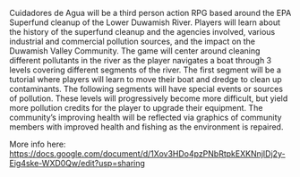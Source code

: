 Cuidadores de Agua will be a third person action RPG based around the EPA Superfund cleanup of the Lower Duwamish River.  Players will learn about the history of the superfund cleanup and the agencies involved, various industrial and commercial pollution sources, and the impact on the Duwamish Valley Community. The game will center around cleaning different pollutants in the river as the player navigates a boat through 3 levels covering different segments of the river. The first segment will be a tutorial where players will learn to move their boat and dredge to clean up contaminants. The following segments will have special events or sources of pollution. These levels will progressively become more difficult, but yield more pollution credits for the player to upgrade their equipment. The community’s improving health will be reflected via graphics of community members with improved health and fishing as the environment is repaired.  

More info here: https://docs.google.com/document/d/1Xov3HDo4pzPNbRtpkEXKNnjIDj2y-Eig4ske-WXD0Qw/edit?usp=sharing
